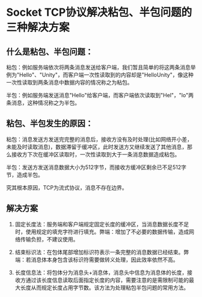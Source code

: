 # Socket TCP协议解决粘包、半包问题的三种解决方案

## 什么是粘包、半包问题：

粘包：例如服务端依次将两条消息发送给客户端，我们暂且简单的将这两条消息举例为"Hello"、"Unity"，而客户端一次性读取到的内容却是"HelloUnity"，像这种一次性读取到两条消息中数据内容的情况称之为粘包。

半包：例如服务端发送消息"Hello"给客户端，而客户端依次读取到"Hel"，"lo"两条消息，这种情况称之为半包。

## 粘包、半包发生的原因：

粘包：消息发送方发送完完整的消息后，接收方没有及时处理(比如网络开小差，未能及时读取消息)，数据滞留于缓冲区，此时发送方又继续发送了其他消息，那么接收方下次在缓冲区读取时，一次性读取到大于一条消息数据造成粘包。

半包：发送方发送消息数据大小为512字节，而接收方缓冲区剩余已不足512字节，造成半包。

究其根本原因，TCP为流式协议，消息不存在边界。

## 解决方案

1. 固定长度法：服务端和客户端规定固定长度的缓冲区，当消息数据长度不足时，使用规定的填充字符进行填充。弊端：增加了不必要的数据传输，造成网络传输负担，不建议使用。

2. 结束标识法：在包体尾部增加标识符表示一条完整的消息数据已经结束。弊端：若消息体本身包含该标识符需要做转义处理，因此效率依然不高。

3. 长度信息法：将包体分为消息头+消息体，消息头中信息为消息体的长度，接收方通过该长度信息读取后面指定长度的内容，需要注意的是需限制可能的最大长度从而规定长度占用字节数。该方法为处理粘包半包问题的常用方法。

